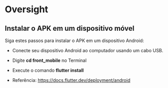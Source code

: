 # Oversight

## Instalar o APK em um dispositivo móvel

Siga estes passos para instalar o APK em um dispositivo Android:

- Conecte seu dispositivo Android ao computador usando um cabo USB.
- Digite **cd front_mobile** no Terminal
- Execute o comando **flutter install**

- Referência: https://docs.flutter.dev/deployment/android

